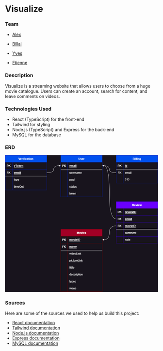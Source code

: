 # Visualize

### Team

- [Alex](https://github.com/atsoakalex)

- [Billal](https://github.com/Bilallamrani)

- [Yves](https://github.com/yvsmlk)

- [Etienne](https://github.com/liolle)

### Description

Visualize is a streaming website that allows users to choose from a huge movie catalogue. Users can create an account, search for content, and leave comments on videos. 

### Technologies Used
- React (TypeScript) for the front-end
- Tailwind for styling
- Node.js (TypeScript) and Express for the back-end
- MySQL for the database
### ERD
![](./BackEnd/img/db.png)

### Sources 
Here are some of the sources we used to help us build this project:

- [React documentation](https://fr.reactjs.org/)
- [Tailwind documentation](https://tailwindcss.com/)
- [Node.js documentation](https://nodejs.org/en/docs/)
- [Express documentation](https://expressjs.com/)
- [MySQL documentation](https://www.mysql.com/fr/)
